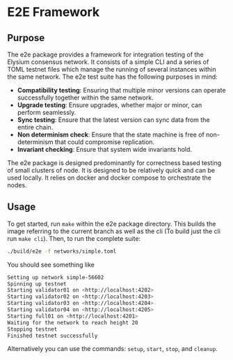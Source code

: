 # E2E Framework

## Purpose

The e2e package provides a framework for integration testing of the Elysium consensus network.
It consists of a simple CLI and a series of TOML testnet files which manage the running of
several instances within the same network. The e2e test suite has the following purposes in mind:

- **Compatibility testing**: Ensuring that multiple minor versions can operate successfully together within the same network.
- **Upgrade testing**: Ensure upgrades, whether major or minor, can perform seamlessly.
- **Sync testing**: Ensure that the latest version can sync data from the entire chain.
- **Non determinism check**: Ensure that the state machine is free of non-determinism that could compromise replication.
- **Invariant checking**: Ensure that system wide invariants hold.
  
The e2e package is designed predominantly for correctness based testing of small clusters of node.
It is designed to be relatively quick and can be used locally. It relies on docker and docker compose
to orchestrate the nodes.

## Usage

To get started, run `make` within the e2e package directory. This builds the image referring to the current
branch as well as the cli (To build just the cli run `make cli`). Then, to run the complete suite:

```bash
./build/e2e -f networks/simple.toml
```

You should see something like

```bash
Setting up network simple-56602
Spinning up testnet
Starting validator01 on <http://localhost:4202>
Starting validator02 on <http://localhost:4203>
Starting validator03 on <http://localhost:4204>
Starting validator04 on <http://localhost:4205>
Starting full01 on <http://localhost:4201>
Waiting for the network to reach height 20
Stopping testnet
Finished testnet successfully
```

Alternatively you can use the commands: `setup`, `start`, `stop`, and `cleanup`.
